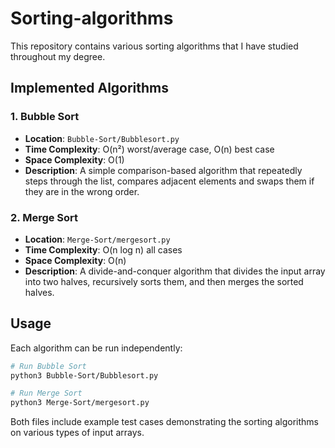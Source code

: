 # Sorting-algorithms
This repository contains various sorting algorithms that I have studied throughout my degree.

## Implemented Algorithms

### 1. Bubble Sort
- **Location**: `Bubble-Sort/Bubblesort.py`
- **Time Complexity**: O(n²) worst/average case, O(n) best case
- **Space Complexity**: O(1)
- **Description**: A simple comparison-based algorithm that repeatedly steps through the list, compares adjacent elements and swaps them if they are in the wrong order.

### 2. Merge Sort
- **Location**: `Merge-Sort/mergesort.py`
- **Time Complexity**: O(n log n) all cases
- **Space Complexity**: O(n)
- **Description**: A divide-and-conquer algorithm that divides the input array into two halves, recursively sorts them, and then merges the sorted halves.

## Usage

Each algorithm can be run independently:

```bash
# Run Bubble Sort
python3 Bubble-Sort/Bubblesort.py

# Run Merge Sort
python3 Merge-Sort/mergesort.py
```

Both files include example test cases demonstrating the sorting algorithms on various types of input arrays. 
